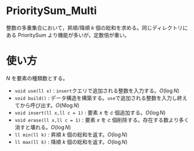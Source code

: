 # PrioritySum_Multi
整数の多重集合において，昇順/降順 $`k`$ 個の総和を求める。同じディレクトリにある PrioritySum より機能が多いが，定数倍が重い。
# 使い方
$`N`$ を要素の種類数とする。
- `void use(ll x)` : `insert`クエリで追加される整数を入力する。$`O(\log N)`$
- `void build()` : データ構造を構築する。`use`で追加される整数を入力し終えてから呼び出す。$`O(N\log N)`$
- `void insert(ll x,ll c = 1)` : 要素 $`x`$ を $`c`$ 個追加する。$`O(\log N)`$
- `void erase(ll x,ll c = 1)` : 要素 $`x`$ を $`c`$ 個削除する。存在する数より多く消すと壊れる。$`O(\log N)`$
- `ll min(ll k)` : 昇順 $`k`$ 個の総和を返す。$`O(\log N)`$
- `ll max(ll k)` : 降順 $`k`$ 個の総和を返す。$`O(\log N)`$
